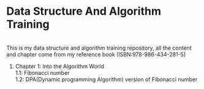 # Data Structure And Algorithm Training

<br>This is my data structure and algorithm training repository, all the content and chapter come from my reference book (ISBN:978-986-434-281-5)

1. Chapter 1: Into the Algorithm World
<br>1.1: Fibonacci number
<br>1.2: DPA(Dynamic programming Algorithm) version of Fibonacci number